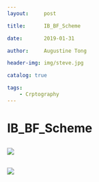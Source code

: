 ```yaml
---
layout:     post

title:      IB_BF_Scheme

date:       2019-01-31

author:     Augustine Tong

header-img: img/steve.jpg

catalog: true

tags:
    - Crptography
---
```


# IB_BF_Scheme


## 
![ ](/img/crpto/.png)

##
![ ](/img/crpto/.png)

